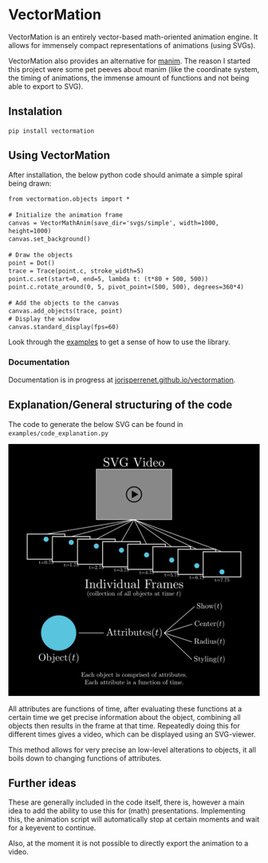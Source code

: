 # VectorMation
VectorMation is an entirely vector-based math-oriented animation engine.
It allows for immensely compact representations of animations (using SVGs).

VectorMation also provides an alternative for [manim](https://github.com/3b1b/manim).
The reason I started this project were some pet peeves about manim (like the coordinate system, the timing of animations, the immense amount of functions and not being able to export to SVG).


## Instalation
```{bash}
pip install vectormation
```

## Using VectorMation
After installation, the below python code should animate a simple spiral being drawn:
```{python}
from vectormation.objects import *

# Initialize the animation frame
canvas = VectorMathAnim(save_dir='svgs/simple', width=1000, height=1000)
canvas.set_background()

# Draw the objects
point = Dot()
trace = Trace(point.c, stroke_width=5)
point.c.set(start=0, end=5, lambda t: (t*80 + 500, 500))
point.c.rotate_around(0, 5, pivot_point=(500, 500), degrees=360*4)

# Add the objects to the canvas
canvas.add_objects(trace, point)
# Display the window
canvas.standard_display(fps=60)
```
Look through the [examples](https://github.com/jorisperrenet/VectorMation/tree/main/examples) to get a sense of how to use the library.

### Documentation
Documentation is in progress at [jorisperrenet.github.io/vectormation](https://jorisperrenet.github.io/vectormation/).


## Explanation/General structuring of the code
The code to generate the below SVG can be found in `examples/code_explanation.py`
<p align="center">
    <img width="600" padding-top="100%" src="./examples/svgs/explanation.svg">
</p>

All attributes are functions of time, after evaluating these functions at a certain time we get precise information about the object, combining all objects then results in the frame at that time.
Repeatedly doing this for different times gives a video, which can be displayed using an SVG-viewer.

This method allows for very precise an low-level alterations to objects, it all boils down to changing functions of attributes.


## Further ideas
These are generally included in the code itself, there is, however a main idea to add the ability to use this for (math) presentations.
Implementing this, the animation script will automatically stop at certain moments and wait for a keyevent to continue.

Also, at the moment it is not possible to directly export the animation to a video.
